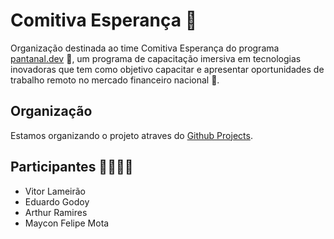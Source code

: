 
# Comitiva Esperança 🌟
Organização destinada ao time Comitiva Esperança do programa [pantanal.dev](https://pantanal.dev) 🚀, um programa de capacitação imersiva em tecnologias inovadoras que tem como objetivo capacitar e apresentar oportunidades de trabalho remoto no mercado financeiro nacional 💼. <br>

## Organização
Estamos organizando o projeto atraves do [Github Projects](https://github.com/orgs/comitivaesperanca/projects/2).

## Participantes 🙋‍♀️🙋‍♂️
- Vitor Lameirão 
- Eduardo Godoy
- Arthur Ramires
- Maycon Felipe Mota
